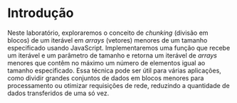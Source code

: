 # Introdução

Neste laboratório, exploraremos o conceito de _chunking_ (divisão em blocos) de um iterável em _arrays_ (vetores) menores de um tamanho especificado usando JavaScript. Implementaremos uma função que recebe um iterável e um parâmetro de tamanho e retorna um iterável de _arrays_ menores que contêm no máximo um número de elementos igual ao tamanho especificado. Essa técnica pode ser útil para várias aplicações, como dividir grandes conjuntos de dados em blocos menores para processamento ou otimizar requisições de rede, reduzindo a quantidade de dados transferidos de uma só vez.
